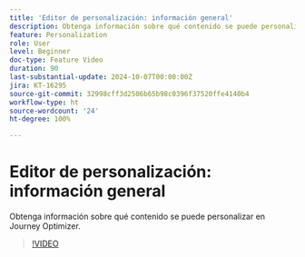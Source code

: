 ```yaml
---
title: 'Editor de personalización: información general'
description: Obtenga información sobre qué contenido se puede personalizar en Journey Optimizer.
feature: Personalization
role: User
level: Beginner
doc-type: Feature Video
duration: 90
last-substantial-update: 2024-10-07T00:00:00Z
jira: KT-16295
source-git-commit: 32998cff3d2506b65b98c0396f37520ffe4140b4
workflow-type: ht
source-wordcount: '24'
ht-degree: 100%

---
```



# Editor de personalización: información general

Obtenga información sobre qué contenido se puede personalizar en Journey Optimizer.

>[!VIDEO](https://video.tv.adobe.com/v/3434964/?learn=on)
